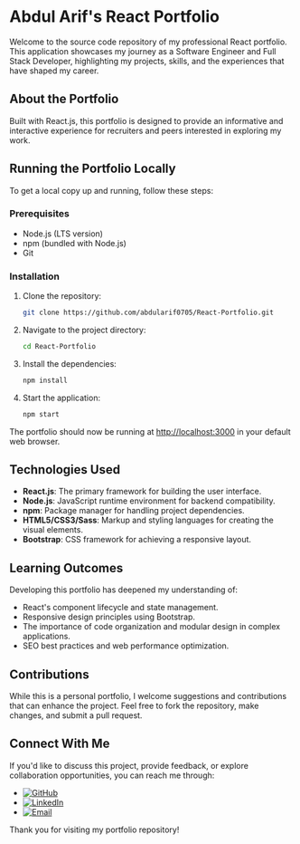 # Abdul Arif's React Portfolio

Welcome to the source code repository of my professional React portfolio. This application showcases my journey as a Software Engineer and Full Stack Developer, highlighting my projects, skills, and the experiences that have shaped my career.

## About the Portfolio

Built with React.js, this portfolio is designed to provide an informative and interactive experience for recruiters and peers interested in exploring my work.

## Running the Portfolio Locally

To get a local copy up and running, follow these steps:

### Prerequisites

- Node.js (LTS version)
- npm (bundled with Node.js)
- Git

### Installation

1. Clone the repository:
   ```sh
   git clone https://github.com/abdularif0705/React-Portfolio.git
   ```
2. Navigate to the project directory:
   ```sh
   cd React-Portfolio
   ```
3. Install the dependencies:
   ```sh
   npm install
   ```
4. Start the application:
   ```sh
   npm start
   ```

The portfolio should now be running at [http://localhost:3000](http://localhost:3000) in your default web browser.

## Technologies Used

- **React.js**: The primary framework for building the user interface.
- **Node.js**: JavaScript runtime environment for backend compatibility.
- **npm**: Package manager for handling project dependencies.
- **HTML5/CSS3/Sass**: Markup and styling languages for creating the visual elements.
- **Bootstrap**: CSS framework for achieving a responsive layout.

## Learning Outcomes

Developing this portfolio has deepened my understanding of:
- React's component lifecycle and state management.
- Responsive design principles using Bootstrap.
- The importance of code organization and modular design in complex applications.
- SEO best practices and web performance optimization.

## Contributions

While this is a personal portfolio, I welcome suggestions and contributions that can enhance the project. Feel free to fork the repository, make changes, and submit a pull request.

## Connect With Me

If you'd like to discuss this project, provide feedback, or explore collaboration opportunities, you can reach me through:

- [![GitHub](https://img.shields.io/badge/-GitHub-black?style=flat-square&logo=github)](https://github.com/abdularif0705)
- [![LinkedIn](https://img.shields.io/badge/-LinkedIn-blue?style=flat-square&logo=linkedin)](https://linkedin.com/in/abdularif0705)
- [![Email](https://img.shields.io/badge/-Email-D14836?style=flat-square&logo=gmail&logoColor=white)](mailto:arifb@uwindsor.ca)
<!-- - [![Instagram](https://img.shields.io/badge/-Instagram-E4405F?style=flat-square&logo=instagram&logoColor=white)](https://www.instagram.com/abdul.arif2000) -->

Thank you for visiting my portfolio repository!